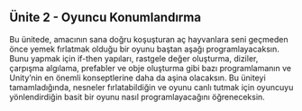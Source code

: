 ## Ünite 2 - Oyuncu Konumlandırma
Bu ünitede, amacının sana doğru koşuşturan aç hayvanlara seni geçmeden önce yemek fırlatmak olduğu bir oyunu baştan aşağı programlayacaksın. Bunu yapmak için if-then yapıları, rastgele değer oluşturma, diziler, çarpışma algılama, prefabler ve obje oluşturma gibi bazı programlamanın ve Unity’nin en önemli konseptlerine daha da aşina olacaksın. Bu üniteyi tamamladığında, nesneler fırlatabildiğin ve oyunu canlı tutmak için oyuncuyu yönlendirdiğin basit bir oyunu nasıl programlayacağını öğreneceksin.
